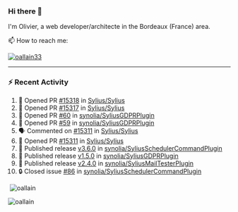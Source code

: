 ### Hi there 👋

I'm Olivier, a web developer/architecte in the Bordeaux (France) area.

📫 How to reach me:

<p> <a href="https://twitter.com/oallain33" target="blank"><img src="https://img.shields.io/twitter/follow/oallain33?logo=twitter&style=for-the-badge" alt="oallain33" /></a> </p>

---

### :zap: Recent Activity

<!--START_SECTION:activity-->
1. 💪 Opened PR [#15318](https://github.com/Sylius/Sylius/pull/15318) in [Sylius/Sylius](https://github.com/Sylius/Sylius)
2. 💪 Opened PR [#15317](https://github.com/Sylius/Sylius/pull/15317) in [Sylius/Sylius](https://github.com/Sylius/Sylius)
3. 💪 Opened PR [#60](https://github.com/synolia/SyliusGDPRPlugin/pull/60) in [synolia/SyliusGDPRPlugin](https://github.com/synolia/SyliusGDPRPlugin)
4. 💪 Opened PR [#59](https://github.com/synolia/SyliusGDPRPlugin/pull/59) in [synolia/SyliusGDPRPlugin](https://github.com/synolia/SyliusGDPRPlugin)
5. 🗣 Commented on [#15311](https://github.com/Sylius/Sylius/pull/15311#issuecomment-1721664083) in [Sylius/Sylius](https://github.com/Sylius/Sylius)
6. 💪 Opened PR [#15311](https://github.com/Sylius/Sylius/pull/15311) in [Sylius/Sylius](https://github.com/Sylius/Sylius)
7. 🚀 Published release [v3.6.0](https://github.com/synolia/SyliusSchedulerCommandPlugin/releases/tag/v3.6.0) in [synolia/SyliusSchedulerCommandPlugin](https://github.com/synolia/SyliusSchedulerCommandPlugin)
8. 🚀 Published release [v1.5.0](https://github.com/synolia/SyliusGDPRPlugin/releases/tag/v1.5.0) in [synolia/SyliusGDPRPlugin](https://github.com/synolia/SyliusGDPRPlugin)
9. 🚀 Published release [v2.4.0](https://github.com/synolia/SyliusMailTesterPlugin/releases/tag/v2.4.0) in [synolia/SyliusMailTesterPlugin](https://github.com/synolia/SyliusMailTesterPlugin)
10. 🔒 Closed issue [#86](https://github.com/synolia/SyliusSchedulerCommandPlugin/issues/86) in [synolia/SyliusSchedulerCommandPlugin](https://github.com/synolia/SyliusSchedulerCommandPlugin)
<!--END_SECTION:activity-->

<p>&nbsp;<img align="center" src="https://github-readme-stats.vercel.app/api?username=oallain&show_icons=true&locale=en" alt="oallain" /></p>

<p><img align="center" src="https://github-readme-streak-stats.herokuapp.com/?user=oallain&" alt="oallain" /></p>

